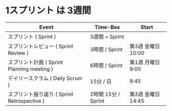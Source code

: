 # 1スプリント は 3週間

| Event | Time-Box | Start |
----|----|----
| スプリント ( Sprint )   |  3週間 = Sprint  | |
| スプリントレビュー ( Sprint Review )  | 3時間 / Sprint|  第3週 金曜日 10:00 <!--- ここを変更 ---> |
| スプリント計画 ( Sprint Planning meeting  )  | 6時間 / Sprint| 第1週 月曜日 9:00 <!--- ここを変更 ---> |
| デイリースクラム ( Daily Scrum ) | 15分 / 日| 8:45 <!--- ここを変更 ---> |
| スプリント振り返り ( Sprint Retrospective )  | 2時間 15分 / Sprint| 第3週 金曜日 14:45 <!--- ここを変更 ---> |
